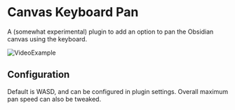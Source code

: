 # Canvas Keyboard Pan

A (somewhat experimental) plugin to add an option to pan the Obsidian canvas using the keyboard.

![VideoExample](doc/CanvasPan.gif)

## Configuration

Default is WASD, and can be configured in plugin settings. Overall maximum pan speed can also be tweaked.
